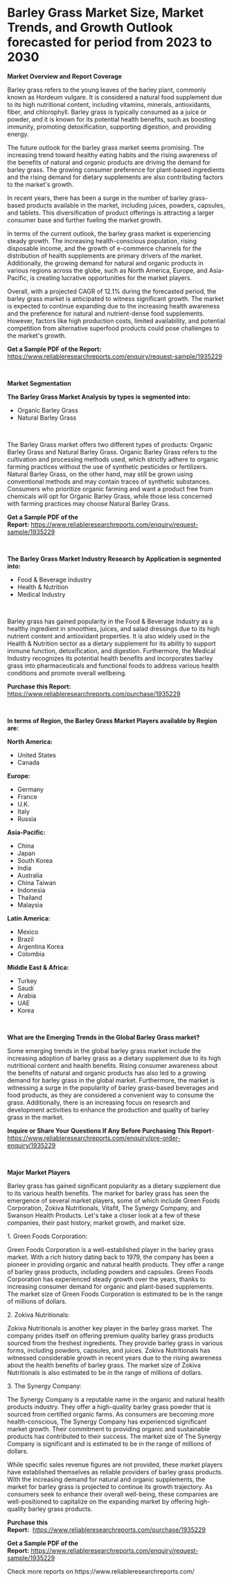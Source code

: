 <p><h1>Barley Grass Market Size, Market Trends, and Growth Outlook forecasted for period from 2023 to 2030</h1></p><p><strong>Market Overview and Report Coverage</strong></p>
<p><p>Barley grass refers to the young leaves of the barley plant, commonly known as Hordeum vulgare. It is considered a natural food supplement due to its high nutritional content, including vitamins, minerals, antioxidants, fiber, and chlorophyll. Barley grass is typically consumed as a juice or powder, and it is known for its potential health benefits, such as boosting immunity, promoting detoxification, supporting digestion, and providing energy. </p><p>The future outlook for the barley grass market seems promising. The increasing trend toward healthy eating habits and the rising awareness of the benefits of natural and organic products are driving the demand for barley grass. The growing consumer preference for plant-based ingredients and the rising demand for dietary supplements are also contributing factors to the market's growth.</p><p>In recent years, there has been a surge in the number of barley grass-based products available in the market, including juices, powders, capsules, and tablets. This diversification of product offerings is attracting a larger consumer base and further fueling the market growth.</p><p>In terms of the current outlook, the barley grass market is experiencing steady growth. The increasing health-conscious population, rising disposable income, and the growth of e-commerce channels for the distribution of health supplements are primary drivers of the market. Additionally, the growing demand for natural and organic products in various regions across the globe, such as North America, Europe, and Asia-Pacific, is creating lucrative opportunities for the market players.</p><p>Overall, with a projected CAGR of 12.1% during the forecasted period, the barley grass market is anticipated to witness significant growth. The market is expected to continue expanding due to the increasing health awareness and the preference for natural and nutrient-dense food supplements. However, factors like high production costs, limited availability, and potential competition from alternative superfood products could pose challenges to the market's growth.</p></p>
<p><strong>Get a Sample PDF of the Report:</strong> <a href="https://www.reliableresearchreports.com/enquiry/request-sample/1935229">https://www.reliableresearchreports.com/enquiry/request-sample/1935229</a></p>
<p>&nbsp;</p>
<p><strong>Market Segmentation</strong></p>
<p><strong>The Barley Grass Market Analysis by types is segmented into:</strong></p>
<p><ul><li>Organic Barley Grass</li><li>Natural Barley Grass</li></ul></p>
<p>&nbsp;</p>
<p><p>The Barley Grass market offers two different types of products: Organic Barley Grass and Natural Barley Grass. Organic Barley Grass refers to the cultivation and processing methods used, which strictly adhere to organic farming practices without the use of synthetic pesticides or fertilizers. Natural Barley Grass, on the other hand, may still be grown using conventional methods and may contain traces of synthetic substances. Consumers who prioritize organic farming and want a product free from chemicals will opt for Organic Barley Grass, while those less concerned with farming practices may choose Natural Barley Grass.</p></p>
<p><strong>Get a Sample PDF of the Report:</strong>&nbsp;<a href="https://www.reliableresearchreports.com/enquiry/request-sample/1935229">https://www.reliableresearchreports.com/enquiry/request-sample/1935229</a></p>
<p>&nbsp;</p>
<p><strong>The Barley Grass Market Industry Research by Application is segmented into:</strong></p>
<p><ul><li>Food & Beverage Industry</li><li>Health & Nutrition</li><li>Medical Industry</li></ul></p>
<p>&nbsp;</p>
<p><p>Barley grass has gained popularity in the Food & Beverage Industry as a healthy ingredient in smoothies, juices, and salad dressings due to its high nutrient content and antioxidant properties. It is also widely used in the Health & Nutrition sector as a dietary supplement for its ability to support immune function, detoxification, and digestion. Furthermore, the Medical Industry recognizes its potential health benefits and incorporates barley grass into pharmaceuticals and functional foods to address various health conditions and promote overall wellbeing.</p></p>
<p><strong>Purchase this Report:</strong>&nbsp; <a href="https://www.reliableresearchreports.com/purchase/1935229">https://www.reliableresearchreports.com/purchase/1935229</a></p>
<p>&nbsp;</p>
<p><strong>In terms of Region, the Barley Grass Market Players available by Region are:</strong></p>
<p>
    <p> <strong> North America: </strong>
        <ul>
            <li>United States</li>
            <li>Canada</li>
        </ul>
        </p> 
    <p> <strong> Europe: </strong>
        <ul>
            <li>Germany</li>
            <li>France</li>
            <li>U.K.</li>
            <li>Italy</li>
            <li>Russia</li>
        </ul>
        </p> 
    <p> <strong> Asia-Pacific: </strong>
        <ul>
            <li>China</li>
            <li>Japan</li>
            <li>South Korea</li>
            <li>India</li>
            <li>Australia</li>
            <li>China Taiwan</li>
            <li>Indonesia</li>
            <li>Thailand</li>
            <li>Malaysia</li>
        </ul>
        </p> 
    <p> <strong> Latin America: </strong>
        <ul>
            <li>Mexico</li>
            <li>Brazil</li>
            <li>Argentina Korea</li>
            <li>Colombia</li>
        </ul>
        </p> 
    <p> <strong> Middle East & Africa: </strong>
        <ul>
            <li>Turkey</li>
            <li>Saudi</li>
            <li>Arabia</li>
            <li>UAE</li>
            <li>Korea</li>
        </ul>
    </p>
    </p>
<p>&nbsp;</p>
<p><strong>What are the Emerging Trends in the Global Barley Grass market?</strong></p>
<p><p>Some emerging trends in the global barley grass market include the increasing adoption of barley grass as a dietary supplement due to its high nutritional content and health benefits. Rising consumer awareness about the benefits of natural and organic products has also led to a growing demand for barley grass in the global market. Furthermore, the market is witnessing a surge in the popularity of barley grass-based beverages and food products, as they are considered a convenient way to consume the grass. Additionally, there is an increasing focus on research and development activities to enhance the production and quality of barley grass in the market.</p></p>
<p><strong>Inquire or Share Your Questions If Any Before Purchasing This Report</strong>- <a href="https://www.reliableresearchreports.com/enquiry/pre-order-enquiry/1935229">https://www.reliableresearchreports.com/enquiry/pre-order-enquiry/1935229</a></p>
<p>&nbsp;</p>
<p><strong>Major Market Players</strong></p>
<p><p>Barley grass has gained significant popularity as a dietary supplement due to its various health benefits. The market for barley grass has seen the emergence of several market players, some of which include Green Foods Corporation, Zokiva Nutritionals, Vitafit, The Synergy Company, and Swanson Health Products. Let's take a closer look at a few of these companies, their past history, market growth, and market size.</p><p>1. Green Foods Corporation:</p><p>Green Foods Corporation is a well-established player in the barley grass market. With a rich history dating back to 1979, the company has been a pioneer in providing organic and natural health products. They offer a range of barley grass products, including powders and capsules. Green Foods Corporation has experienced steady growth over the years, thanks to increasing consumer demand for organic and plant-based supplements. The market size of Green Foods Corporation is estimated to be in the range of millions of dollars.</p><p>2. Zokiva Nutritionals:</p><p>Zokiva Nutritionals is another key player in the barley grass market. The company prides itself on offering premium quality barley grass products sourced from the freshest ingredients. They provide barley grass in various forms, including powders, capsules, and juices. Zokiva Nutritionals has witnessed considerable growth in recent years due to the rising awareness about the health benefits of barley grass. The market size of Zokiva Nutritionals is also estimated to be in the range of millions of dollars.</p><p>3. The Synergy Company:</p><p>The Synergy Company is a reputable name in the organic and natural health products industry. They offer a high-quality barley grass powder that is sourced from certified organic farms. As consumers are becoming more health-conscious, The Synergy Company has experienced significant market growth. Their commitment to providing organic and sustainable products has contributed to their success. The market size of The Synergy Company is significant and is estimated to be in the range of millions of dollars.</p><p>While specific sales revenue figures are not provided, these market players have established themselves as reliable providers of barley grass products. With the increasing demand for natural and organic supplements, the market for barley grass is projected to continue its growth trajectory. As consumers seek to enhance their overall well-being, these companies are well-positioned to capitalize on the expanding market by offering high-quality barley grass products.</p></p>
<p><strong>Purchase this Report:</strong>&nbsp;&nbsp;<a href="https://www.reliableresearchreports.com/purchase/1935229">https://www.reliableresearchreports.com/purchase/1935229</a></p>
<p></p>
<p><strong>Get a Sample PDF of the Report:</strong>&nbsp;<a href="https://www.reliableresearchreports.com/enquiry/request-sample/1935229">https://www.reliableresearchreports.com/enquiry/request-sample/1935229</a></p>
<p>Check more reports on https://www.reliableresearchreports.com/</p>